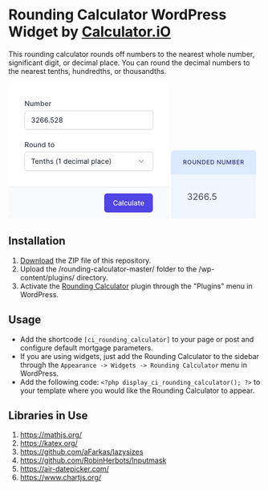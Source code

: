 # Rounding Calculator WordPress Widget by [Calculator.iO](https://www.calculator.io/ "Calculator.iO Homepage")

This rounding calculator rounds off numbers to the nearest whole number, significant digit, or decimal place. You can round the decimal numbers to the nearest tenths, hundredths, or thousandths.

![Rounding Calculator Input Form](/assets/images/screenshot-1.png "Rounding Calculator Input Form")
![Rounding Calculator Calculation Results](/assets/images/screenshot-2.png "Rounding Calculator Calculation Results")

## Installation

1. [Download](https://github.com/pub-calculator-io/age-calculator/archive/refs/heads/master.zip) the ZIP file of this repository.
2. Upload the /rounding-calculator-master/ folder to the /wp-content/plugins/ directory.
3. Activate the [Rounding Calculator](https://www.calculator.io/rounding-calculator/ "Rounding Calculator Homepage") plugin through the "Plugins" menu in WordPress.

## Usage
* Add the shortcode `[ci_rounding_calculator]` to your page or post and configure default mortgage parameters.
* If you are using widgets, just add the Rounding Calculator to the sidebar through the `Appearance -> Widgets -> Rounding Calculator` menu in WordPress.
* Add the following code: `<?php display_ci_rounding_calculator(); ?>` to your template where you would like the Rounding Calculator to appear.

## Libraries in Use
1. https://mathjs.org/
2. https://katex.org/
3. https://github.com/aFarkas/lazysizes
4. https://github.com/RobinHerbots/Inputmask
5. https://air-datepicker.com/
6. https://www.chartjs.org/
